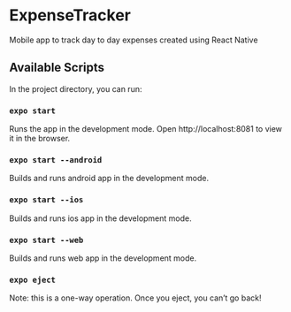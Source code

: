 # ExpenseTracker

Mobile app to track day to day expenses created using React Native

## Available Scripts

In the project directory, you can run:

### `expo start`

Runs the app in the development mode.
Open http://localhost:8081 to view it in the browser.

### `expo start --android`

Builds and runs android app in the development mode.

### `expo start --ios`

Builds and runs ios app in the development mode.

### `expo start --web`

Builds and runs web app in the development mode.

### `expo eject`

Note: this is a one-way operation. Once you eject, you can’t go back!
